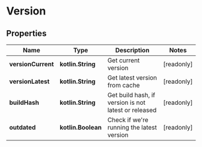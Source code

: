 
# Version

## Properties
Name | Type | Description | Notes
------------ | ------------- | ------------- | -------------
**versionCurrent** | **kotlin.String** | Get current version |  [readonly]
**versionLatest** | **kotlin.String** | Get latest version from cache |  [readonly]
**buildHash** | **kotlin.String** | Get build hash, if version is not latest or released |  [readonly]
**outdated** | **kotlin.Boolean** | Check if we&#39;re running the latest version |  [readonly]




